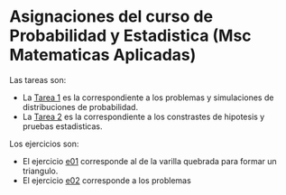 # Asignaciones del curso de Probabilidad y Estadistica (Msc Matematicas Aplicadas)

Las tareas son:

* La [Tarea 1](https://github.com/Ryuta2329/Tarea-probabilidad/blob/a24d25ecbcc2d83e24b2c347472a040f570c9e6c/Tarea-1-Prob-Stat-2022.md) es la correspondiente a los problemas y simulaciones de distribuciones de probabilidad.
* La [Tarea 2]() es la correspondiente a los constrastes de hipotesis y pruebas estadisticas.

Los ejercicios son:

* El ejercicio [e01](https://github.com/Ryuta2329/Tarea-probabilidad/blob/main/e01-PE.md) corresponde al de la varilla quebrada para formar un triangulo.
* El ejercicio [e02]() corresponde a los problemas
